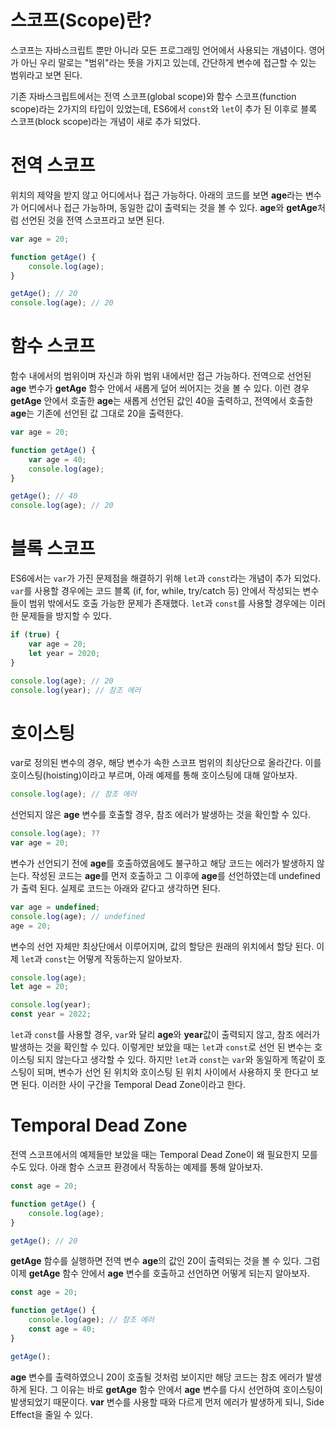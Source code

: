 # 스코프(Scope)란?

스코프는 자바스크립트 뿐만 아니라 모든 프로그래밍 언어에서 사용되는 개념이다. 
영어가 아닌 우리 말로는 "범위"라는 뜻을 가지고 있는데, 간단하게 변수에 접근할 수 있는 범위라고 보면 된다.

기존 자바스크립트에서는 전역 스코프(global scope)와 함수 스코프(function scope)라는 2가지의 타입이 있었는데, ES6에서 `const`와 `let`이 추가 된 이후로 블록 스코프(block scope)라는 개념이 새로 추가 되었다.

# 전역 스코프
위치의 제약을 받지 않고 어디에서나 접근 가능하다.
아래의 코드를 보면 **age**라는 변수가 어디에서나 접근 가능하며, 동일한 값이 출력되는 것을 볼 수 있다.
**age**와 **getAge**처럼 선언된 것을 전역 스코프라고 보면 된다.

```javascript
var age = 20;

function getAge() {
    console.log(age);
}

getAge(); // 20
console.log(age); // 20
```

# 함수 스코프
함수 내에서의 범위이며 자신과 하위 범위 내에서만 접근 가능하다.
전역으로 선언된 **age** 변수가 **getAge** 함수 안에서 새롭게 덮어 씌어지는 것을 볼 수 있다.
이런 경우 **getAge** 안에서 호출한 **age**는 새롭게 선언된 값인 40을 출력하고, 전역에서 호출한 **age**는 기존에 선언된 값 그대로 20을 출력한다.

```javascript
var age = 20;

function getAge() {
    var age = 40;
    console.log(age);
}

getAge(); // 40
console.log(age); // 20
```

# 블록 스코프
ES6에서는 `var`가 가진 문제점을 해결하기 위해 `let`과 `const`라는 개념이 추가 되었다. 
`var`를 사용할 경우에는 코드 블록 (if, for, while, try/catch 등) 안에서 작성되는 변수들이 범위 밖에서도 호출 가능한 문제가 존재했다. 
`let`과 `const`를 사용할 경우에는 이러한 문제들을 방지할 수 있다.

```javascript
if (true) {
    var age = 20;
    let year = 2020;
}

console.log(age); // 20
console.log(year); // 참조 에러
```

# 호이스팅
var로 정의된 변수의 경우, 해당 변수가 속한 스코프 범위의 최상단으로 올라간다. 
이를 호이스팅(hoisting)이라고 부르며, 아래 예제를 통해 호이스팅에 대해 알아보자.

```javascript
console.log(age); // 참조 에러
```

선언되지 않은 **age** 변수를 호출할 경우, 참조 에러가 발생하는 것을 확인할 수 있다.

```javascript
console.log(age); ??
var age = 20;
```

변수가 선언되기 전에 **age**를 호출하였음에도 불구하고 해당 코드는 에러가 발생하지 않는다.
작성된 코드는 **age**를 먼저 호출하고 그 이후에 **age**를 선언하였는데 undefined가 출력 된다.
실제로 코드는 아래와 같다고 생각하면 된다.

```javascript
var age = undefined;
console.log(age); // undefined
age = 20;
```

변수의 선언 자체만 최상단에서 이루어지며, 값의 할당은 원래의 위치에서 할당 된다.
이제 `let`과 `const`는 어떻게 작동하는지 알아보자.

```javascript
console.log(age);
let age = 20;

console.log(year);
const year = 2022;
```

`let`과 `const`를 사용할 경우, `var`와 달리 **age**와 **year**값이 출력되지 않고, 참조 에러가 발생하는 것을 확인할 수 있다.
이렇게만 보았을 때는 `let`과 `const`로 선언 된 변수는 호이스팅 되지 않는다고 생각할 수 있다.
하지만 `let`과 `const`는 `var`와 동일하게 똑같이 호스팅이 되며, 변수가 선언 된 위치와 호이스팅 된 위치 사이에서 사용하지 못 한다고 보면 된다.
이러한 사이 구간을 Temporal Dead Zone이라고 한다.

# Temporal Dead Zone
전역 스코프에서의 예제들만 보았을 때는 Temporal Dead Zone이 왜 필요한지 모를 수도 있다.
아래 함수 스코프 환경에서 작동하는 예제를 통해 알아보자.

```javascript
const age = 20;

function getAge() {
    console.log(age);
}

getAge(); // 20
```

**getAge** 함수를 실행하면 전역 변수 **age**의 값인 20이 출력되는 것을 볼 수 있다.
그럼 이제 **getAge** 함수 안에서 **age** 변수를 호출하고 선언하면 어떻게 되는지 알아보자.

```javascript
const age = 20;

function getAge() {
    console.log(age); // 참조 에러
    const age = 40;
}

getAge();
```

**age** 변수를 출력하였으니 20이 호출될 것처럼 보이지만 해당 코드는 참조 에러가 발생하게 된다.
그 이유는 바로 **getAge** 함수 안에서 **age** 변수를 다시 선언하여 호이스팅이 발생되었기 때문이다.
**var** 변수를 사용할 때와 다르게 먼저 에러가 발생하게 되니, Side Effect을 줄일 수 있다.